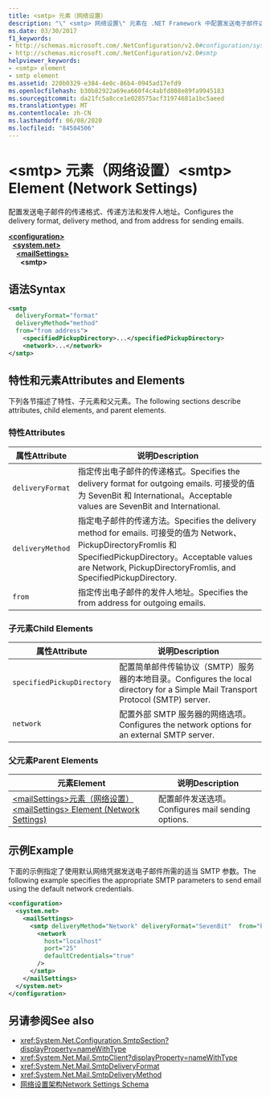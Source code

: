 ```yaml
---
title: <smtp> 元素（网络设置）
description: "\" <smtp> 网络设置\" 元素在 .NET Framework 中配置发送电子邮件选项的传递格式、传递方法和发件人地址。"
ms.date: 03/30/2017
f1_keywords:
- http://schemas.microsoft.com/.NetConfiguration/v2.0#configuration/system.net/mailSettings/smtp
- http://schemas.microsoft.com/.NetConfiguration/v2.0#smtp
helpviewer_keywords:
- <smtp> element
- smtp element
ms.assetid: 220b0329-e384-4e0c-86b4-0945ad17efd9
ms.openlocfilehash: b30b82922a69ea660f4c4abfd808e89fa9945183
ms.sourcegitcommit: da21fc5a8cce1e028575acf31974681a1bc5aeed
ms.translationtype: MT
ms.contentlocale: zh-CN
ms.lasthandoff: 06/08/2020
ms.locfileid: "84504506"
---
```

# <a name="smtp-element-network-settings"></a><span data-ttu-id="adfd4-103">\<smtp> 元素（网络设置）</span><span class="sxs-lookup"><span data-stu-id="adfd4-103">\<smtp> Element (Network Settings)</span></span>
<span data-ttu-id="adfd4-104">配置发送电子邮件的传递格式、传递方法和发件人地址。</span><span class="sxs-lookup"><span data-stu-id="adfd4-104">Configures the delivery format, delivery method, and from address for sending emails.</span></span>  
  
[**\<configuration>**](../configuration-element.md)\
&nbsp;&nbsp;[**\<system.net>**](system-net-element-network-settings.md)\
&nbsp;&nbsp;&nbsp;&nbsp;[**\<mailSettings>**](mailsettings-element-network-settings.md)\
&nbsp;&nbsp;&nbsp;&nbsp;&nbsp;&nbsp;**\<smtp>**
  
## <a name="syntax"></a><span data-ttu-id="adfd4-105">语法</span><span class="sxs-lookup"><span data-stu-id="adfd4-105">Syntax</span></span>  
  
```xml  
<smtp  
  deliveryFormat="format"  
  deliveryMethod="method"  
  from="from address">
    <specifiedPickupDirectory>...</specifiedPickupDirectory>  
    <network>...</network>  
</smtp>  
```  
  
## <a name="attributes-and-elements"></a><span data-ttu-id="adfd4-106">特性和元素</span><span class="sxs-lookup"><span data-stu-id="adfd4-106">Attributes and Elements</span></span>  
 <span data-ttu-id="adfd4-107">下列各节描述了特性、子元素和父元素。</span><span class="sxs-lookup"><span data-stu-id="adfd4-107">The following sections describe attributes, child elements, and parent elements.</span></span>  
  
### <a name="attributes"></a><span data-ttu-id="adfd4-108">特性</span><span class="sxs-lookup"><span data-stu-id="adfd4-108">Attributes</span></span>  
  
|<span data-ttu-id="adfd4-109">属性</span><span class="sxs-lookup"><span data-stu-id="adfd4-109">Attribute</span></span>|<span data-ttu-id="adfd4-110">说明</span><span class="sxs-lookup"><span data-stu-id="adfd4-110">Description</span></span>|  
|---------------|-----------------|  
|`deliveryFormat`|<span data-ttu-id="adfd4-111">指定传出电子邮件的传递格式。</span><span class="sxs-lookup"><span data-stu-id="adfd4-111">Specifies the delivery format for outgoing emails.</span></span> <span data-ttu-id="adfd4-112">可接受的值为 SevenBit 和 International。</span><span class="sxs-lookup"><span data-stu-id="adfd4-112">Acceptable values are SevenBit and International.</span></span>|  
|`deliveryMethod`|<span data-ttu-id="adfd4-113">指定电子邮件的传递方法。</span><span class="sxs-lookup"><span data-stu-id="adfd4-113">Specifies the delivery method for emails.</span></span> <span data-ttu-id="adfd4-114">可接受的值为 Network、PickupDirectoryFromIis 和 SpecifiedPickupDirectory。</span><span class="sxs-lookup"><span data-stu-id="adfd4-114">Acceptable values are Network, PickupDirectoryFromIis, and SpecifiedPickupDirectory.</span></span>|  
|`from`|<span data-ttu-id="adfd4-115">指定传出电子邮件的发件人地址。</span><span class="sxs-lookup"><span data-stu-id="adfd4-115">Specifies the from address for outgoing emails.</span></span>|  
  
### <a name="child-elements"></a><span data-ttu-id="adfd4-116">子元素</span><span class="sxs-lookup"><span data-stu-id="adfd4-116">Child Elements</span></span>  
  
|<span data-ttu-id="adfd4-117">属性</span><span class="sxs-lookup"><span data-stu-id="adfd4-117">Attribute</span></span>|<span data-ttu-id="adfd4-118">说明</span><span class="sxs-lookup"><span data-stu-id="adfd4-118">Description</span></span>|  
|---------------|-----------------|  
|`specifiedPickupDirectory`|<span data-ttu-id="adfd4-119">配置简单邮件传输协议（SMTP）服务器的本地目录。</span><span class="sxs-lookup"><span data-stu-id="adfd4-119">Configures the local directory for a Simple Mail Transport Protocol (SMTP) server.</span></span>|  
|`network`|<span data-ttu-id="adfd4-120">配置外部 SMTP 服务器的网络选项。</span><span class="sxs-lookup"><span data-stu-id="adfd4-120">Configures the network options for an external SMTP server.</span></span>|  
  
### <a name="parent-elements"></a><span data-ttu-id="adfd4-121">父元素</span><span class="sxs-lookup"><span data-stu-id="adfd4-121">Parent Elements</span></span>  
  
|<span data-ttu-id="adfd4-122">**元素**</span><span class="sxs-lookup"><span data-stu-id="adfd4-122">**Element**</span></span>|<span data-ttu-id="adfd4-123">**说明**</span><span class="sxs-lookup"><span data-stu-id="adfd4-123">**Description**</span></span>|  
|-----------------|---------------------|  
|[<span data-ttu-id="adfd4-124">\<mailSettings>元素（网络设置）</span><span class="sxs-lookup"><span data-stu-id="adfd4-124">\<mailSettings> Element (Network Settings)</span></span>](mailsettings-element-network-settings.md)|<span data-ttu-id="adfd4-125">配置邮件发送选项。</span><span class="sxs-lookup"><span data-stu-id="adfd4-125">Configures mail sending options.</span></span>|  
  
## <a name="example"></a><span data-ttu-id="adfd4-126">示例</span><span class="sxs-lookup"><span data-stu-id="adfd4-126">Example</span></span>  
 <span data-ttu-id="adfd4-127">下面的示例指定了使用默认网络凭据发送电子邮件所需的适当 SMTP 参数。</span><span class="sxs-lookup"><span data-stu-id="adfd4-127">The following example specifies the appropriate SMTP parameters to send email using the default network credentials.</span></span>  
  
```xml  
<configuration>  
  <system.net>  
    <mailSettings>  
      <smtp deliveryMethod="Network" deliveryFormat="SevenBit"  from="ben@contoso.com">  
        <network  
          host="localhost"  
          port="25"  
          defaultCredentials="true"  
        />  
      </smtp>  
    </mailSettings>  
  </system.net>  
</configuration>  
```  
  
## <a name="see-also"></a><span data-ttu-id="adfd4-128">另请参阅</span><span class="sxs-lookup"><span data-stu-id="adfd4-128">See also</span></span>

- <xref:System.Net.Configuration.SmtpSection?displayProperty=nameWithType>
- <xref:System.Net.Mail.SmtpClient?displayProperty=nameWithType>
- <xref:System.Net.Mail.SmtpDeliveryFormat>
- <xref:System.Net.Mail.SmtpDeliveryMethod>
- [<span data-ttu-id="adfd4-129">网络设置架构</span><span class="sxs-lookup"><span data-stu-id="adfd4-129">Network Settings Schema</span></span>](index.md)
